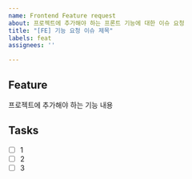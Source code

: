 ```yaml
---
name: Frontend Feature request
about: 프로젝트에 추가해야 하는 프론트 기능에 대한 이슈 요청
title: "[FE] 기능 요청 이슈 제목"
labels: feat
assignees: ''

---
```


## Feature
프로젝트에 추가해야 하는 기능 내용

## Tasks
- [ ] 1
- [ ] 2
- [ ] 3
